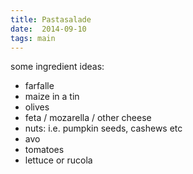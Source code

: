 ```yaml
---
title: Pastasalade
date:  2014-09-10
tags: main
---
```

some ingredient ideas:

-   farfalle
-   maize in a tin
-   olives
-   feta / mozarella / other cheese
-   nuts: i.e. pumpkin seeds, cashews etc
-   avo
-   tomatoes
-   lettuce or rucola

